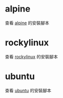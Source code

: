 
# alpine

查看 [alpine](alpine) 的安裝腳本

# rockylinux

查看 [rockylinux](rockylinux) 的安裝腳本

# ubuntu

查看 [ubuntu](ubuntu) 的安裝腳本

